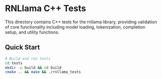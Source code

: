 # RNLlama C++ Tests

This directory contains C++ tests for the rnllama library, providing validation of core functionality including model loading, tokenization, completion setup, and utility functions.

## Quick Start

```bash
# Build and run tests
cd tests
mkdir -p build && cd build
cmake .. && make && ./rnllama_tests
```
